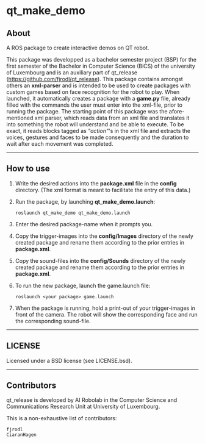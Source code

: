 # qt_make_demo
## About
 A ROS package to create interactive demos on QT robot.

This package was developped as a bachelor semester project (BSP) for the first semester of the Bachelor in Computer Science (BiCS) of the university of Luxembourg and is an auxiliary part of qt_release (<https://github.com/fjrodl/qt_release>).
This package contains amongst others an **xml-parser** and is intended to be used to create packages with custom games based on face recognition for the robot to play. When launched, it automatically creates a package with a **game.py** file, already filled with the commands the user must enter into the xml-file, prior to running the package. The starting point of this package was the afore-mentioned xml parser, which reads data from an xml file and translates it into something the robot will understand and be able to execute. To be exact, it reads blocks tagged as *"action"*'s in the xml file and extracts the voices, gestures and faces to be made consequently and the duration to wait after each movement was completed.

---

## How to use
1. Write the desired actions into the **package.xml** file in the **config** directory. (The xml format is meant to facilitate the entry of this data.)

2. Run the package, by launching **qt_make_demo.launch**:

   `roslaunch qt_make_demo qt_make_demo.launch`

3. Enter the desired package-name when it prompts you.

4. Copy the trigger-images into the **config/Images** directory of the newly created package and rename them according to the prior entries in **package.xml**.

5. Copy the sound-files into the **config/Sounds** directory of the newly created package and rename them according to the prior entries in **package.xml**.

6. To run the new package, launch the game.launch file: 

   `roslaunch <your package> game.launch`

7. When the package is running, hold a print-out of your trigger-images in front of the camera. The robot will show the corresponding face and run the corresponding sound-file.

---

## LICENSE
Licensed under a BSD license (see LICENSE.bsd).

---

## Contributors
qt_release is developed by AI Robolab in the Computer Science and Communications Research Unit at University of Luxembourg.

This is a non-exhaustive list of contributors:

    fjrodl
    CiaranHagen

